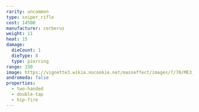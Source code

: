 ```yaml
---
rarity: uncommon
type: sniper_rifle
cost: 14500
manufacturer: cerberus
weight: 11
heat: 15
damage:
  dieCount: 1
  dieType: 8
  type: piercing
range: 150
image: https://vignette3.wikia.nocookie.net/masseffect/images/7/70/ME3_Raptor_Sniper_Rifle.png/revision/latest?cb=20120317191426
andromeda: false
properties:
  - two-handed
  - double-tap
  - hip-fire
---
```

